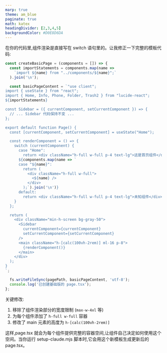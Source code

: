 ```yaml
---
marp: true
theme: am_blue
paginate: true
math: katex
headingDivider: [2,3,4,5]
backgroundColor: #D0E8D6DA
---
```

在你的代码里,组件渲染是直接写在 switch 语句里的。让我修正一下完整的模板代码:

```javascript
const createBasicPage = (components = []) => {
  const importStatements = components.map(name =>
    `import ${name} from "../components/${name}";`
  ).join('\n');

  const basicPageContent = `"use client";
import { useState } from "react";
import { Home, Info, Phone, Folder, Trash2 } from "lucide-react";
${importStatements}

const Sidebar = ({ currentComponent, setCurrentComponent }) => {
  // ... Sidebar 代码保持不变 ...
};

export default function Page() {
  const [currentComponent, setCurrentComponent] = useState("Home");

  const renderComponent = () => {
    switch (currentComponent) {
      case "Home":
        return <div className="h-full w-full p-4 text-lg">这是首页组件</div>;
      ${components.map(name => `
      case "${name}":
        return (
          <div className="h-full w-full">
            <${name} />
          </div>
        );`).join('\n')}
      default:
        return <div className="h-full w-full p-4 text-lg">未知组件</div>;
    }
  };

  return (
    <div className="min-h-screen bg-gray-50">
      <Sidebar
        currentComponent={currentComponent}
        setCurrentComponent={setCurrentComponent}
      />
      <main className="h-[calc(100vh-2rem)] ml-16 p-8">
        {renderComponent()}
      </main>
    </div>
  );
}
`;

  fs.writeFileSync(pagePath, basicPageContent, 'utf-8');
  console.log('已创建基础版的 page.tsx');
};
```

关键修改:
1. 移除了组件渲染部分的宽度限制 (`max-w-4xl` 等)
2. 为每个组件添加了 `h-full w-full` 容器
3. 修改了 main 元素的高度为 `h-[calc(100vh-2rem)]`

这样,page.tsx 就会为每个组件提供完整的容器空间,让组件自己决定如何使用这个空间。当你运行 setup-claude.mjs 脚本时,它会用这个新模板生成更新后的 page.tsx。